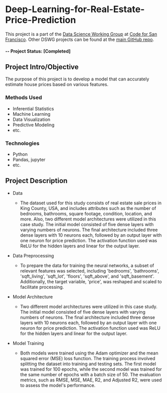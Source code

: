 # Deep-Learning-for-Real-Estate-Price-Prediction
This project is a part of the [Data Science Working Group](http://datascience.codeforsanfrancisco.org) at [Code for San Francisco](http://www.codeforsanfrancisco.org).  Other DSWG projects can be found at the [main GitHub repo](https://github.com/sfbrigade/data-science-wg).

#### -- Project Status: [Completed]

## Project Intro/Objective
The purpose of this project is to develop a model that can accurately estimate house prices based on various features. 

### Methods Used
* Inferential Statistics
* Machine Learning
* Data Visualization
* Predictive Modeling
* etc.

### Technologies
* Python
* Pandas, jupyter
* etc. 

## Project Description
* Data
  * The dataset used for this study consists of real estate sale prices in King County, USA, and includes attributes such as the number of bedrooms, bathrooms, square footage, condition, location, and more. Also, two different model architectures were utilized in this case study. The initial model consisted of five dense layers with varying numbers of neurons. The final architecture included three dense layers with 10 neurons each, followed by an output layer with one neuron for price prediction. The activation function used was ReLU for the hidden layers and linear for the output layer.
    
* Data Preprocessing
   * To prepare the data for training the neural networks, a subset of relevant features was selected, including 'bedrooms', 'bathrooms', 'sqft_living', 'sqft_lot', 'floors', 'sqft_above', and 'sqft_basement'. Additionally, the target variable, 'price', was reshaped and scaled to facilitate processing.
     
* Model Architecture 
   * Two different model architectures were utilized in this case study. The initial model consisted of five dense layers with varying numbers of neurons. The final architecture included three dense layers with 10 neurons each, followed by an output layer with one neuron for price prediction. The activation function used was ReLU for the hidden layers and linear for the output layer.
     
* Model Training 
   * Both models were trained using the Adam optimizer and the mean squared error (MSE) loss function. The training process involved splitting the dataset into training and testing sets. The first model was trained for 100 epochs, while the second model was trained for the same number of epochs with a batch size of 50. The evaluation metrics, such as RMSE, MSE, MAE, R2, and Adjusted R2, were used to assess the model's performance.


